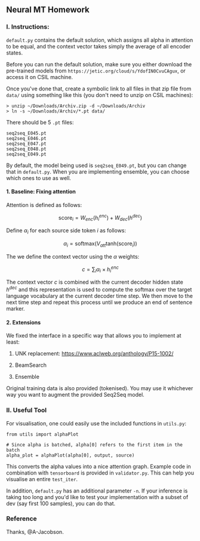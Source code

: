 ## Neural MT Homework

### I. Instructions:

`default.py` contains the default solution, which assigns all alpha in
attention to be equal, and the context vector takes simply the average of all
encoder states.

Before you can run the default solution, make sure you either download the
pre-trained models from `https://jetic.org/cloud/s/YdofIN0CvuCAgux`, or access
it on CSIL machine.

Once you've done that, create a symbolic link to all files in that zip file
from `data/` using something like this (you don't need to unzip on CSIL
machines):

    > unzip ~/Downloads/Archiv.zip -d ~/Downloads/Archiv
    > ln -s ~/Downloads/Archiv/*.pt data/

There should be 5 `.pt` files:

    seq2seq_E045.pt
    seq2seq_E046.pt
    seq2seq_E047.pt
    seq2seq_E048.pt
    seq2seq_E049.pt

By default, the model being used is `seq2seq_E049.pt`, but you can change that
in `default.py`.
When you are implementing ensemble, you can choose which ones to use as well.

#### 1. Baseline: Fixing attention

Attention is defined as follows:

$$\mathrm{score}_i = W_{enc}( h^{enc}_i ) + W_{dec}( h^{dec} )$$

Define $\alpha_i$ for each source side token $i$ as follows:

$$\alpha_i = \mathrm{softmax}(V_{att} \mathrm{tanh} (\mathrm{score}_i))$$

The we define the context vector using the $\alpha$ weights:

$$c = \sum_i \alpha_i \times h^{enc}_i$$

The context vector $c$ is combined with the current decoder hidden
state $h^{dec}$ and this representation is used to compute the
softmax over the target language vocabulary at the current decoder
time step. We then move to the next time step and repeat this process
until we produce an end of sentence marker.

#### 2. Extensions

We fixed the interface in a specific way that allows you to implement at least:

1. UNK replacement: https://www.aclweb.org/anthology/P15-1002/

2. BeamSearch

3. Ensemble

Original training data is also provided (tokenised). You may use it whichever
way you want to augment the provided Seq2Seq model.

### II. Useful Tool

For visualisation, one could easily use the included functions in `utils.py`:

    from utils import alphaPlot

    # Since alpha is batched, alpha[0] refers to the first item in the batch
    alpha_plot = alphaPlot(alpha[0], output, source)

This converts the alpha values into a nice attention graph.
Example code in combination with `tensorboard` is provided in `validator.py`.
This can help you visualise an entire `test_iter`.

In addition, `default.py` has an additional parameter `-n`.
If your inference is taking too long and you'd like to test your implementation
with a subset of dev (say first 100 samples), you can do that.

### Reference

Thanks, @A-Jacobson.
